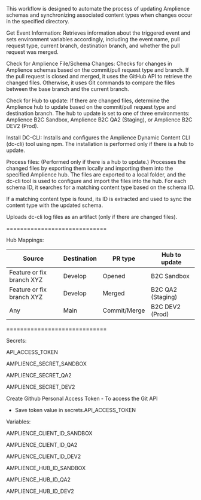 This workflow is designed to automate the process of updating Amplience schemas and synchronizing associated content types when changes occur in the specified directory.

Get Event Information: Retrieves information about the triggered event and sets environment variables accordingly, including the event name, pull request type, current branch, destination branch, and whether the pull request was merged.

Check for Amplience File/Schema Changes: Checks for changes in Amplience schemas based on the commit/pull request type and branch. If the pull request is closed and merged, it uses the GitHub API to retrieve the changed files. Otherwise, it uses Git commands to compare the files between the base branch and the current branch.

Check for Hub to update: If there are changed files, determine the Amplience hub to update based on the commit/pull request type and destination branch. The hub to update is set to one of three environments: Amplience B2C Sandbox, Amplience B2C QA2 (Staging), or Amplience B2C DEV2 (Prod).

Install DC-CLI: Installs and configures the Amplience Dynamic Content CLI (dc-cli) tool using npm. The installation is performed only if there is a hub to update.

Process files: (Performed only if there is a hub to update.) Processes the changed files by exporting them locally and importing them into the specified Amplience hub. The files are exported to a local folder, and the dc-cli tool is used to configure and import the files into the hub. For each schema ID, it searches for a matching content type based on the schema ID.

If a matching content type is found, its ID is extracted and used to sync the content type with the updated schema.

Uploads dc-cli log files as an artifact (only if there are changed files).

=============================

Hub Mappings:

| Source                     | Destination  | PR type      | Hub to update     |
|----------------------------|--------------|--------------|-------------------|
| Feature or fix branch XYZ  | Develop      | Opened       | B2C Sandbox       |
| Feature or fix branch XYZ  | Develop      | Merged       | B2C QA2 (Staging) |
| Any                        | Main         | Commit/Merge | B2C DEV2 (Prod)   |

=============================

Secrets:

API_ACCESS_TOKEN

AMPLIENCE_SECRET_SANDBOX

AMPLIENCE_SECRET_QA2

AMPLIENCE_SECRET_DEV2

Create Github Personal Access Token - To access the Git API
- Save token value in secrets.API_ACCESS_TOKEN

Variables:

AMPLIENCE_CLIENT_ID_SANDBOX

AMPLIENCE_CLIENT_ID_QA2

AMPLIENCE_CLIENT_ID_DEV2

AMPLIENCE_HUB_ID_SANDBOX

AMPLIENCE_HUB_ID_QA2

AMPLIENCE_HUB_ID_DEV2
